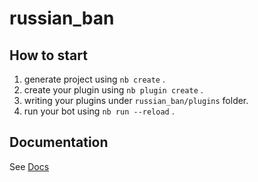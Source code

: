 # russian_ban

## How to start

1. generate project using `nb create` .
2. create your plugin using `nb plugin create` .
3. writing your plugins under `russian_ban/plugins` folder.
4. run your bot using `nb run --reload` .

## Documentation

See [Docs](https://nonebot.dev/)
